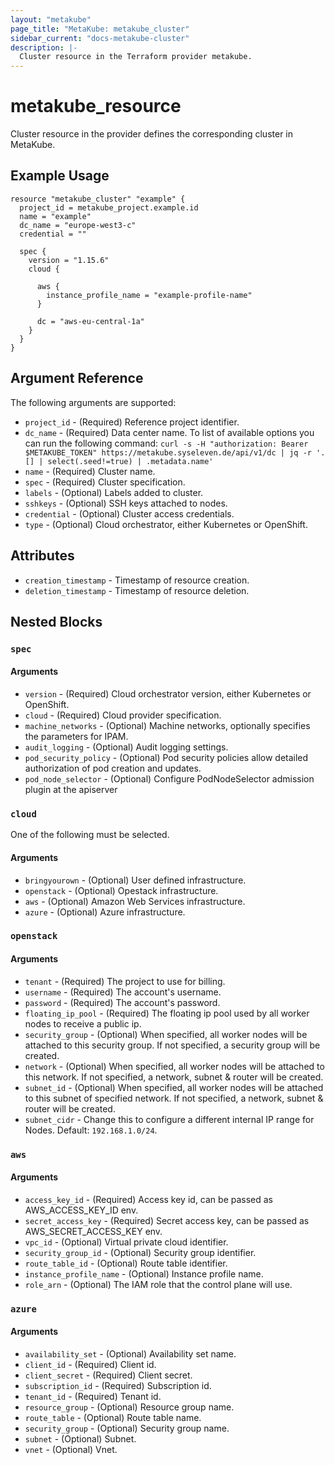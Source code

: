 ```yaml
---
layout: "metakube"
page_title: "MetaKube: metakube_cluster"
sidebar_current: "docs-metakube-cluster"
description: |-
  Cluster resource in the Terraform provider metakube.
---
```


# metakube_resource

Cluster resource in the provider defines the corresponding cluster in MetaKube.

## Example Usage

```hcl
resource "metakube_cluster" "example" {
  project_id = metakube_project.example.id
  name = "example"
  dc_name = "europe-west3-c"
  credential = ""

  spec {
    version = "1.15.6"
    cloud {

      aws {
        instance_profile_name = "example-profile-name"
      }

      dc = "aws-eu-central-1a"
    }
  }
}
```

## Argument Reference

The following arguments are supported:

* `project_id` - (Required) Reference project identifier.
* `dc_name` - (Required) Data center name. To list of available options you can run the following command: `curl -s -H "authorization: Bearer $METAKUBE_TOKEN" https://metakube.syseleven.de/api/v1/dc | jq -r '.[] | select(.seed!=true) | .metadata.name'`
* `name` - (Required) Cluster name.
* `spec` - (Required) Cluster specification.
* `labels` - (Optional) Labels added to cluster.
* `sshkeys` - (Optional) SSH keys attached to nodes.
* `credential` - (Optional) Cluster access credentials.
* `type` - (Optional) Cloud orchestrator, either Kubernetes or OpenShift.

## Attributes

* `creation_timestamp` - Timestamp of resource creation.
* `deletion_timestamp` - Timestamp of resource deletion.

## Nested Blocks

### `spec`

#### Arguments

* `version` - (Required) Cloud orchestrator version, either Kubernetes or OpenShift.
* `cloud` - (Required) Cloud provider specification.
* `machine_networks` - (Optional) Machine networks, optionally specifies the parameters for IPAM.
* `audit_logging` - (Optional) Audit logging settings.
* `pod_security_policy` - (Optional) Pod security policies allow detailed authorization of pod creation and updates.
* `pod_node_selector` - (Optional) Configure PodNodeSelector admission plugin at the apiserver

### `cloud`

One of the following must be selected.

#### Arguments

* `bringyourown` - (Optional) User defined infrastructure.
* `openstack` - (Optional) Opestack infrastructure.
* `aws` - (Optional) Amazon Web Services infrastructure.
* `azure` - (Optional) Azure infrastructure.

### `openstack`

#### Arguments
* `tenant` - (Required) The project to use for billing.
* `username` - (Required) The account's username.
* `password` - (Required) The account's password.
* `floating_ip_pool` - (Required) The floating ip pool used by all worker nodes to receive a public ip.
* `security_group` - (Optional) When specified, all worker nodes will be attached to this security group. If not specified, a security group will be created.
* `network` - (Optional) When specified, all worker nodes will be attached to this network. If not specified, a network, subnet & router will be created.
* `subnet_id` - (Optional) When specified, all worker nodes will be attached to this subnet of specified network. If not specified, a network, subnet & router will be created.
* `subnet_cidr` - Change this to configure a different internal IP range for Nodes. Default: `192.168.1.0/24`.

### `aws`

#### Arguments

* `access_key_id` - (Required) Access key id, can be passed as AWS_ACCESS_KEY_ID env.
* `secret_access_key` - (Required) Secret access key, can be passed as AWS_SECRET_ACCESS_KEY env.
* `vpc_id` - (Optional) Virtual private cloud identifier.
* `security_group_id` - (Optional) Security group identifier.
* `route_table_id` - (Optional) Route table identifier.
* `instance_profile_name` - (Optional) Instance profile name.
* `role_arn` - (Optional) The IAM role that the control plane will use.

### `azure`

#### Arguments
* `availability_set` - (Optional) Availability set name.
* `client_id` - (Required) Client id.
* `client_secret` - (Required) Client secret.
* `subscription_id` - (Required) Subscription id.
* `tenant_id` - (Required) Tenant id.
* `resource_group` - (Optional) Resource group name.
* `route_table` - (Optional) Route table name.
* `security_group` - (Optional) Security group name.
* `subnet` - (Optional) Subnet.
* `vnet` - (Optional) Vnet.
